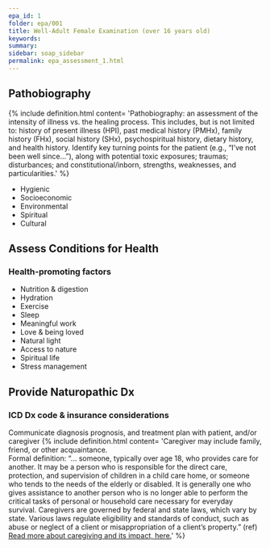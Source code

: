 ```yaml
---
epa_id: 1
folder: epa/001
title: Well-Adult Female Examination (over 16 years old)
keywords: 
summary: 
sidebar: soap_sidebar
permalink: epa_assessment_1.html
---
```


## Pathobiography
{% include definition.html content= 'Pathobiography: an assessment of the intensity of illness vs. the healing process. This includes, but is not limited to: history of present illness (HPI), past medical history (PMHx), family history (FHx), social history (SHx), psychospiritual history, dietary history, and  health history. Identify key turning points for the patient (e.g., “I’ve  not  been well since…”), along with potential toxic exposures; traumas; disturbances; and constitutional/inborn, strengths, weaknesses, and particularities.' %}
- Hygienic
- Socioeconomic
- Environmental
- Spiritual
- Cultural

## Assess Conditions for Health

### Health-promoting factors
- Nutrition & digestion
- Hydration
- Exercise
- Sleep
- Meaningful work
- Love & being loved
- Natural light
- Access to nature
- Spiritual life
- Stress management

## Provide Naturopathic Dx

### ICD Dx code & insurance considerations
Communicate diagnosis prognosis, and treatment plan with patient, and/or caregiver
{% include definition.html content= 'Caregiver may include family, friend, or other acquaintance.<br> Formal definition: “... someone, typically over age 18, who provides care for another. It may be a person who is responsible for the direct care, protection, and supervision of children in a child care home, or someone who tends to the needs of the elderly or disabled. It is generally one who gives assistance to another person who is no longer able to perform the critical tasks of personal or household care necessary for everyday survival. Caregivers are governed by federal and state laws, which vary by state. Various laws regulate eligibility and standards of conduct, such as abuse or neglect of a client or misappropriation of a client’s property.” (ref) [Read more about caregiving and its impact, here.](https://www.cdc.gov/aging/caregiving/index.htm)' %}


